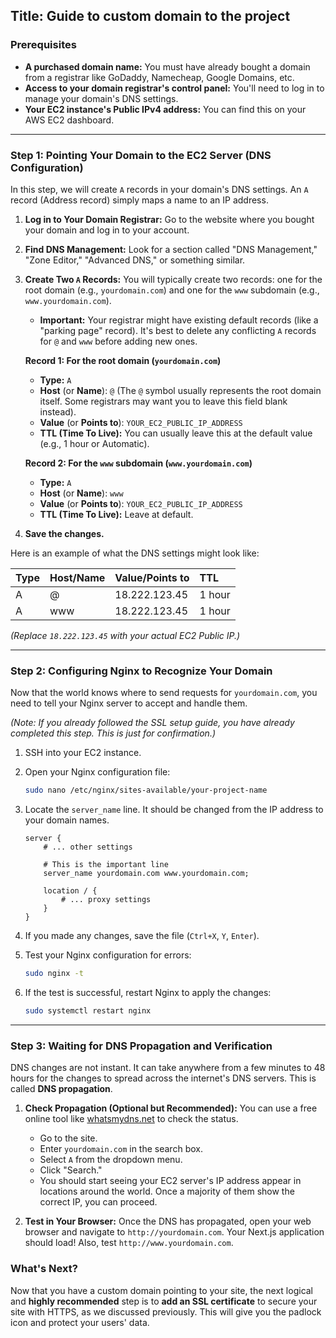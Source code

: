 ## **Title: Guide to custom domain to the project**

### **Prerequisites**

*   **A purchased domain name:** You must have already bought a domain from a registrar like GoDaddy, Namecheap, Google Domains, etc.
*   **Access to your domain registrar's control panel:** You'll need to log in to manage your domain's DNS settings.
*   **Your EC2 instance's Public IPv4 address:** You can find this on your AWS EC2 dashboard.

---

### **Step 1: Pointing Your Domain to the EC2 Server (DNS Configuration)**

In this step, we will create `A` records in your domain's DNS settings. An `A` record (Address record) simply maps a name to an IP address.

1.  **Log in to Your Domain Registrar:** Go to the website where you bought your domain and log in to your account.

2.  **Find DNS Management:** Look for a section called "DNS Management," "Zone Editor," "Advanced DNS," or something similar.

3.  **Create Two `A` Records:** You will typically create two records: one for the root domain (e.g., `yourdomain.com`) and one for the `www` subdomain (e.g., `www.yourdomain.com`).

    *   **Important:** Your registrar might have existing default records (like a "parking page" record). It's best to delete any conflicting `A` records for `@` and `www` before adding new ones.

    **Record 1: For the root domain (`yourdomain.com`)**
    *   **Type:** `A`
    *   **Host** (or **Name**): `@` (The `@` symbol usually represents the root domain itself. Some registrars may want you to leave this field blank instead).
    *   **Value** (or **Points to**): `YOUR_EC2_PUBLIC_IP_ADDRESS`
    *   **TTL (Time To Live):** You can usually leave this at the default value (e.g., 1 hour or Automatic).

    **Record 2: For the `www` subdomain (`www.yourdomain.com`)**
    *   **Type:** `A`
    *   **Host** (or **Name**): `www`
    *   **Value** (or **Points to**): `YOUR_EC2_PUBLIC_IP_ADDRESS`
    *   **TTL (Time To Live):** Leave at default.

4.  **Save the changes.**

Here is an example of what the DNS settings might look like:

| Type | Host/Name | Value/Points to          | TTL     |
| :--- | :-------- | :----------------------- | :------ |
| A    | @         | 18.222.123.45            | 1 hour  |
| A    | www       | 18.222.123.45            | 1 hour  |

*(Replace `18.222.123.45` with your actual EC2 Public IP.)*

---

### **Step 2: Configuring Nginx to Recognize Your Domain**

Now that the world knows where to send requests for `yourdomain.com`, you need to tell your Nginx server to accept and handle them.

*(Note: If you already followed the SSL setup guide, you have already completed this step. This is just for confirmation.)*

1.  SSH into your EC2 instance.

2.  Open your Nginx configuration file:
    ```bash
    sudo nano /etc/nginx/sites-available/your-project-name
    ```

3.  Locate the `server_name` line. It should be changed from the IP address to your domain names.
    ```nginx
    server {
        # ... other settings

        # This is the important line
        server_name yourdomain.com www.yourdomain.com;

        location / {
            # ... proxy settings
        }
    }
    ```

4.  If you made any changes, save the file (`Ctrl+X`, `Y`, `Enter`).

5.  Test your Nginx configuration for errors:
    ```bash
    sudo nginx -t
    ```

6.  If the test is successful, restart Nginx to apply the changes:
    ```bash
    sudo systemctl restart nginx
    ```

---

### **Step 3: Waiting for DNS Propagation and Verification**

DNS changes are not instant. It can take anywhere from a few minutes to 48 hours for the changes to spread across the internet's DNS servers. This is called **DNS propagation**.

1.  **Check Propagation (Optional but Recommended):** You can use a free online tool like [whatsmydns.net](https://whatsmydns.net/) to check the status.
    *   Go to the site.
    *   Enter `yourdomain.com` in the search box.
    *   Select `A` from the dropdown menu.
    *   Click "Search."
    *   You should start seeing your EC2 server's IP address appear in locations around the world. Once a majority of them show the correct IP, you can proceed.

2.  **Test in Your Browser:** Once the DNS has propagated, open your web browser and navigate to `http://yourdomain.com`. Your Next.js application should load! Also, test `http://www.yourdomain.com`.

### **What's Next?**

Now that you have a custom domain pointing to your site, the next logical and **highly recommended** step is to **add an SSL certificate** to secure your site with HTTPS, as we discussed previously. This will give you the padlock icon and protect your users' data.